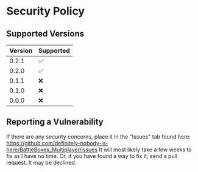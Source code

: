# Security Policy

## Supported Versions

| Version | Supported          |
| ------- | ------------------ |
| 0.2.1   | :white_check_mark: |
| 0.2.0   | :white_check_mark: |
| 0.1.1   | :x:                |
| 0.1.0   | :x:                |
| 0.0.0   | :x:                |

## Reporting a Vulnerability

If there are any security concerns, place it in the "Issues" tab found here: https://github.com/definitely-nobody-is-here/BattleBoxes_Multiplayer/issues
It will most likely take a few weeks to fix as I have no time. Or, if you have found a way to fix it, send a pull request.
It may be declined.
